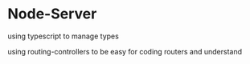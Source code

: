 # Node-Server
using typescript to manage types

using routing-controllers to be easy for coding routers and understand